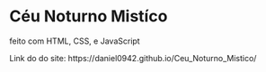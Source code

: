 <h1>Céu Noturno Mistíco</h1>
<p>feito com HTML, CSS, e JavaScript</p>
Link do do site: https://daniel0942.github.io/Ceu_Noturno_Mistico/
